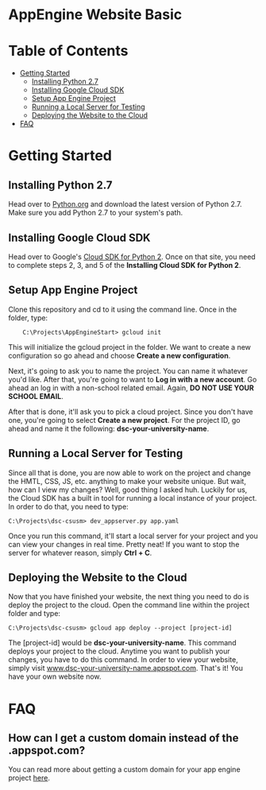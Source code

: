 # AppEngine Website Basic

# Table of Contents

- [Getting Started](#getting-started)
    - [Installing Python 2.7](#installing-python-2.7)
    - [Installing Google Cloud SDK](#installing-google-cloud-sdk)
    - [Setup App Engine Project](#setup-app-engine-project)
    - [Running a Local Server for Testing](#running-a-local-server-for-testing)
    - [Deploying the Website to the Cloud](#deploying-the-website-to-the-cloud)
- [FAQ](#faq)

# Getting Started

## Installing Python 2.7
Head over to [Python.org](https://www.python.org/downloads/) and download the latest version of Python 2.7. Make sure you add
Python 2.7 to your system's path.

## Installing Google Cloud SDK
Head over to Google's [Cloud SDK for Python 2](https://cloud.google.com/appengine/docs/standard/python/download). Once on
that site, you need to complete steps 2, 3, and 5 of the **Installing Cloud SDK for Python 2**.

## Setup App Engine Project
Clone this repository and cd to it using the command line. Once in the folder, type: 

```
    C:\Projects\AppEngineStart> gcloud init 
```

This will initialize the gcloud project in the folder.
We want to create a new configuration so go ahead and choose **Create a new configuration**.

Next, it's going to ask you to name the project. You can name it whatever you'd like. 
After that, you're going to want to **Log in with a new account**. Go ahead an log in with a
non-school related email. Again, **DO NOT USE YOUR SCHOOL EMAIL**.

After that is done, it'll ask you to pick a cloud project. Since you don't have one, you're
going to select **Create a new project**. For the project ID, go ahead and name it the following: **dsc-your-university-name**.

## Running a Local Server for Testing

Since all that is done, you are now able to work on the project and change the HMTL, CSS, JS, etc. anything to make your website unique. But wait, how can I view my changes? Well, good thing I asked huh. Luckily for us, the Cloud SDK has a built in tool for running a local instance of your project. In order to do that, you need to type:

```
C:\Projects\dsc-csusm> dev_appserver.py app.yaml 
```

Once you run this command, it'll start a local server for your project and you can view your changes in real time. Pretty neat! If you want to stop the server for whatever reason, simply **Ctrl + C**. 

## Deploying the Website to the Cloud

Now that you have finished your website, the next thing you need to do is deploy the project to the cloud. Open the command line within the project folder and type:

```
C:\Projects\dsc-csusm> gcloud app deploy --project [project-id] 
```

The [project-id] would be **dsc-your-university-name**. This command deploys your project to the cloud. Anytime you want to publish your changes, you have to do this command. In order to view your website, simply visit www.dsc-your-university-name.appspot.com. That's it! You have your own website now.

# FAQ

## How can I get a custom domain instead of the .appspot.com?
You can read more about getting a custom domain for your app engine project [here](https://cloud.google.com/appengine/docs/standard/python/mapping-custom-domains).

